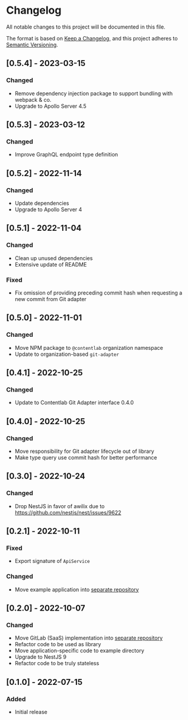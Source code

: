 # Changelog
All notable changes to this project will be documented in this file.

The format is based on [Keep a Changelog](https://keepachangelog.com/en/1.0.0/),
and this project adheres to [Semantic Versioning](https://semver.org/spec/v2.0.0.html).

## [0.5.4] - 2023-03-15
### Changed
- Remove dependency injection package to support bundling with webpack & co.
- Upgrade to Apollo Server 4.5

## [0.5.3] - 2023-03-12
### Changed
- Improve GraphQL endpoint type definition

## [0.5.2] - 2022-11-14
### Changed
- Update dependencies
- Upgrade to Apollo Server 4

## [0.5.1] - 2022-11-04
### Changed
- Clean up unused dependencies
- Extensive update of README

### Fixed
- Fix omission of providing preceding commit hash when requesting a new commit from Git adapter

## [0.5.0] - 2022-11-01
### Changed
- Move NPM package to `@contentlab` organization namespace
- Update to organization-based `git-adapter`

## [0.4.1] - 2022-10-25
### Changed
- Update to Contentlab Git Adapter interface 0.4.0

## [0.4.0] - 2022-10-25
### Changed
- Move responsibility for Git adapter lifecycle out of library
- Make type query use commit hash for better performance

## [0.3.0] - 2022-10-24
### Changed
- Drop NestJS in favor of awilix due to https://github.com/nestjs/nest/issues/9622

## [0.2.1] - 2022-10-11
### Fixed
- Export signature of `ApiService`

### Changed
- Move example application into [separate repository](https://github.com/contentlab-sh/example-code-serverless)

## [0.2.0] - 2022-10-07
### Changed
- Move GitLab (SaaS) implementation into [separate repository](https://github.com/contentlab-sh/contentlab-git-adapter-gitlab)
- Refactor code to be used as library
- Move application-specific code to example directory
- Upgrade to NestJS 9
- Refactor code to be truly stateless

## [0.1.0] - 2022-07-15

### Added
- Initial release

